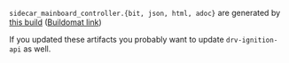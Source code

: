 `sidecar_mainboard_controller.{bit, json, html, adoc}` are generated by
[this build](https://github.com/oxidecomputer/quartz/runs/13768130799)
([Buildomat link](https://buildomat.eng.oxide.computer/wg/0/details/01H1A7N4QMH8NY2PMDD16MAZZC/JdFwiGCcE9uEPGpKP7dvb8lPgwlpt4BMzp7XGbU8vpqptRao/01H1A7P870PPR9N2X0AE8TKZYG))

If you updated these artifacts you probably want to update `drv-ignition-api` as well.
